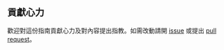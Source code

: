 ## 貢獻心力

歡迎對這份指南貢獻心力及對內容提出指教。如需改動請開 
[issue](https://github.com/kcyeu/http-api-design/issues) 或提出 
[pull request](https://github.com/kcyeu/http-api-design/pulls)。
